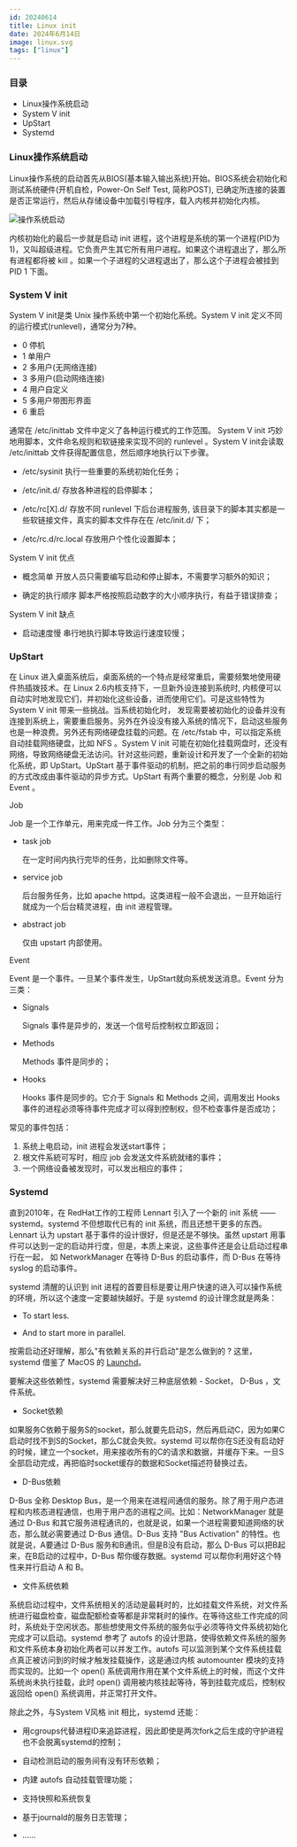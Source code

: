 ```yaml
---
id: 20240614
title: Linux init
date: 2024年6月14日
image: linux.svg
tags: ["linux"]
---
```



### 目录

 - Linux操作系统启动
 - System V init
 - UpStart
 - Systemd


### Linux操作系统启动

Linux操作系统的启动首先从BIOS(基本输入输出系统)开始。BIOS系统会初始化和测试系统硬件(开机自检，Power-On Self Test, 简称POST), 已确定所连接的装置是否正常运行，然后从存储设备中加载引导程序，载入内核并初始化内核。

![操作系统启动](https://loongzxl.com/blogs/20240614操作系统启动.png)

内核初始化的最后一步就是启动 init 进程，这个进程是系统的第一个进程(PID为1)，又叫超级进程。它负责产生其它所有用户进程。如果这个进程退出了，那么所有进程都将被 kill 。如果一个子进程的父进程退出了，那么这个子进程会被挂到 PID 1 下面。


### System V init

System V init是类 Unix 操作系统中第一个初始化系统。System V init 定义不同的运行模式(runlevel)，通常分为7种。

 - 0 停机
 - 1 单用户
 - 2 多用户(无网络连接)
 - 3 多用户(启动网络连接)
 - 4 用户自定义
 - 5 多用户带图形界面
 - 6 重启


通常在 /etc/inittab 文件中定义了各种运行模式的工作范围。 System V init 巧妙地用脚本，文件命名规则和软链接来实现不同的 runlevel 。System V init会读取 /etc/inittab 文件获得配置信息，然后顺序地执行以下步骤。

- /etc/sysinit 
  执行一些重要的系统初始化任务；

- /etc/init.d/ 
  存放各种进程的启停脚本；

- /etc/rc[X].d/ 
  存放不同 runlevel 下后台进程服务, 该目录下的脚本其实都是一些软链接文件，真实的脚本文件存在在 /etc/init.d/ 下；

- /etc/rc.d/rc.local 
  存放用户个性化设置脚本；


System V init 优点

- 概念简单
  开放人员只需要编写启动和停止脚本，不需要学习额外的知识；

- 确定的执行顺序
  脚本严格按照启动数字的大小顺序执行，有益于错误排查；

System V init 缺点

- 启动速度慢
  串行地执行脚本导致运行速度较慢；

### UpStart

在 Linux 进入桌面系统后，桌面系统的一个特点是经常重启，需要频繁地使用硬件热插拨技术。在 Linux 2.6内核支持下，一旦新外设连接到系统时, 内核便可以自动实时地发现它们，并初始化这些设备，进而使用它们。可是这些特性为 System V init 带来一些挑战。当系统初始化时， 发现需要被初始化的设备并没有连接到系统上，需要重启服务。另外在外设没有接入系统的情况下，启动这些服务也是一种浪费。另外还有网络硬盘挂载的问题。在 /etc/fstab 中，可以指定系统自动挂载网络硬盘，比如 NFS 。System V init 可能在初始化挂载网盘时，还没有网络，导致网络硬盘无法访问。针对这些问题，重新设计和开发了一个全新的初始化系统，即 UpStart。UpStart 基于事件驱动的机制，把之前的串行同步启动服务的方式改成由事件驱动的异步方式。UpStart 有两个重要的概念，分别是 Job 和 Event 。

Job

Job 是一个工作单元，用来完成一件工作。Job 分为三个类型：

- task job

  在一定时间内执行完毕的任务，比如删除文件等。

- service job

  后台服务任务，比如 apache httpd。这类进程一般不会退出，一旦开始运行就成为一个后台精灵进程，由 init 进程管理。

- abstract job

  仅由 upstart 内部使用。

Event

Event 是一个事件。一旦某个事件发生，UpStart就向系统发送消息。Event 分为三类：

- Signals

  Signals 事件是异步的，发送一个信号后控制权立即返回；

- Methods

  Methods 事件是同步的；

- Hooks

  Hooks 事件是同步的。它介于 Signals 和 Methods 之间，调用发出 Hooks 事件的进程必须等待事件完成才可以得到控制权，但不检查事件是否成功；

常见的事件包括：

1) 系统上电启动，init 进程会发送start事件；
2) 根文件系統可写时，相应 job 会发送文件系統就绪的事件；
3) 一个网络设备被发现时，可以发出相应的事件；

### Systemd

直到2010年，在 RedHat工作的工程师 Lennart 引入了一个新的 init 系统 —— systemd。systemd 不但想取代已有的 init 系统，而且还想干更多的东西。Lennart 认为 upstart 基于事件的设计很好，但是还是不够快。虽然 upstart 用事件可以达到一定的启动并行度，但是，本质上来说，这些事件还是会让启动过程串行在一起， 如 NetworkManager 在等待 D-Bus 的启动事件，而 D-Bus 在等待 syslog 的启动事件。

systemd 清醒的认识到 init 进程的首要目标是要让用户快速的进入可以操作系统的环境，所以这个速度一定要越快越好。于是 systemd 的设计理念就是两条：

- To start less.

- And to start more in parallel.

按需启动还好理解，那么"有依赖关系的并行启动"是怎么做到的 ? 这里，systemd 借鉴了 MacOS 的 [Launchd](https://developer.apple.com/library/archive/documentation/MacOSX/Conceptual/BPSystemStartup/Chapters/Introduction.html)。

要解决这些依赖性，systemd 需要解决好三种底层依赖 - Socket， D-Bus ，文件系统。


- Socket依赖

如果服务C依赖于服务S的socket，那么就要先启动S，然后再启动C，因为如果C启动时找不到S的Socket，那么C就会失败。systemd 可以帮你在S还没有启动好的时候，建立一个socket，用来接收所有的C的请求和数据，并缓存下来。一旦S全部启动完成，再把临时socket缓存的数据和Socket描述符替换过去。


- D-Bus依赖

D-Bus 全称 Desktop Bus，是一个用来在进程间通信的服务。除了用于用户态进程和内核态进程通信，也用于用户态的进程之间。比如：NetworkManager 就是通过 D-Bus 和其它服务进程通讯的，也就是说，如果一个进程需要知道网络的状态，那么就必需要通过 D-Bus 通信。D-Bus 支持 "Bus Activation" 的特性。也就是说，A要通过 D-Bus 服务和B通讯，但是B没有启动，那么 D-Bus 可以把B起来，在B启动的过程中，D-Bus 帮你缓存数据。systemd 可以帮你利用好这个特性来并行启动 A 和 B。


- 文件系统依赖

系统启动过程中，文件系统相关的活动是最耗时的，比如挂载文件系统，对文件系统进行磁盘检查，磁盘配额检查等都是非常耗时的操作。在等待这些工作完成的同时，系统处于空闲状态。那些想使用文件系统的服务似乎必须等待文件系统初始化完成才可以启动。systemd 参考了 autofs 的设计思路，使得依赖文件系统的服务和文件系统本身初始化两者可以并发工作。autofs 可以监测到某个文件系统挂载点真正被访问到的时候才触发挂载操作，这是通过内核 automounter 模块的支持而实现的。比如一个 open() 系统调用作用在某个文件系统上的时候，而这个文件系统尚未执行挂载，此时 open() 调用被内核挂起等待，等到挂载完成后，控制权返回给 open() 系统调用，并正常打开文件。


除此之外，与System V风格 init 相比，systemd 还能：

- 用cgroups代替进程ID来追踪进程，因此即使是两次fork之后生成的守护进程也不会脱离systemd的控制；

- 自动检测启动的服务间有没有环形依赖；

- 内建 autofs 自动挂载管理功能；

- 支持快照和系统恢复

- 基于journald的服务日志管理；

- ……

